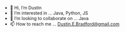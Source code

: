 - 👋 Hi, I’m Dustin
- 👀 I’m interested in ... Java, Python, JS
- 💞️ I’m looking to collaborate on ... Java
- 📫 How to reach me ... Dustin.E.Bradford@gmail.com

<!---
Dustin1100/Dustin1100 is a ✨ special ✨ repository because its `README.md` (this file) appears on your GitHub profile.
You can click the Preview link to take a look at your changes.
--->
